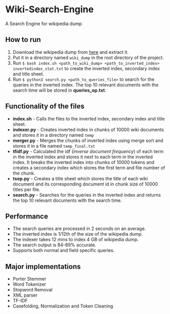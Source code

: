 # Wiki-Search-Engine
A Search Engine for wikipedia dump

## How to run
1. Download the wikipedia dump from [here](https://dumps.wikimedia.org/enwiki/latest/enwiki-latest-pages-articles.xml.bz2) and extract it.
2. Put it in a directory named `wiki_dump` in the root directory of the project.
3. Run `$ bash index.sh <path_to_wiki_dump> <path_to_inverted_index> invertedindex_stat.txt` to create the inverted index, secondary index and title sheet.
4. Run `$ python3 search.py <path_to_queries_file>` to search for the queries in the inverted index. The top 10 relevant documents with the search time will be stored in **queries_op.txt**.

## Functionality of the files
* **index.sh** - Calls the files to the inverted index, secondary index and title sheet.
* **indexer.py** - Creates inverted index in chunks of 10000 wiki documents and stores it in a directory named `temp`
* **merger.py** - Merges the chunks of inverted index using merge sort and stores it in a file named `temp_final.txt`
* **tfidf.py** - Calculated the idf (*inverse document frequency*) of each term in the inverted index and stores it next to each term in the inverted index. It breaks the inverted index into chunks of 10000 tokens and creates a secondary index which stores the first term and file number of the chunk.
* **tsep.py** - Creates a title sheet which stores the title of each wiki document and its corresponding document id in chunk size of 10000 titles per file.
* **search.py** - Searches for the queries in the inverted index and returns the top 10 relevant documents with the search time.
  
## Performance
* The search queries are processed in 2 seconds on an average.
* The inverted index is 1/12th of the size of the wikipedia dump.
* The indexer takes 12 mins to index 4 GB of wikipedia dump.
* The search output is 84-89% accurate.
* Supports both normal and field specific queries.

## Major implementations
* Porter Stemmer
* Word Tokenizer
* Stopword Removal
* XML parser
* TF-IDF
* Casefolding, Normalization and Token Cleaning